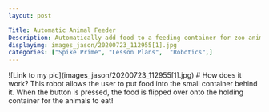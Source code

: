 ```yaml
---
layout: post

Title: Automatic Animal Feeder
Description: Automatically add food to a feeding container for zoo animals at the push of a button!
displayimg: images_jason/20200723_112955[1].jpg 
categories: ["Spike Prime", "Lesson Plans",  "Robotics",] 
---
```


<div class="image_text_overlay" markdown="1">
![Link to my pic](images_jason/20200723_112955[1].jpg)
# How does it work?
This robot allows the user to put food into the small container behind it. When the button is pressed, the food is flipped over onto the holding container for the animals to eat!
</div>
